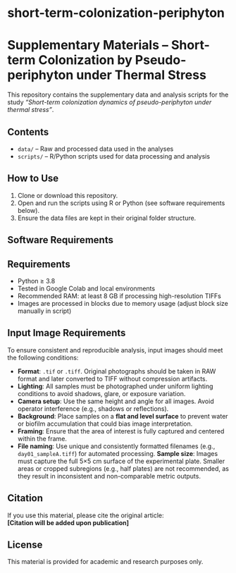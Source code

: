 # short-term-colonization-periphyton
# Supplementary Materials – Short-term Colonization by Pseudo-periphyton under Thermal Stress

This repository contains the supplementary data and analysis scripts for the study *“Short-term colonization dynamics of pseudo-periphyton under thermal stress”*.

## Contents

- `data/` – Raw and processed data used in the analyses
- `scripts/` – R/Python scripts used for data processing and analysis

## How to Use

1. Clone or download this repository.
2. Open and run the scripts using R or Python (see software requirements below).
3. Ensure the data files are kept in their original folder structure.

## Software Requirements

## Requirements

- Python ≥ 3.8
- Tested in Google Colab and local environments
- Recommended RAM: at least 8 GB if processing high-resolution TIFFs
- Images are processed in blocks due to memory usage (adjust block size manually in script)

## Input Image Requirements

To ensure consistent and reproducible analysis, input images should meet the following conditions:

- **Format**: `.tif` or `.tiff`. Original photographs should be taken in RAW format and later converted to TIFF without compression artifacts.
- **Lighting**: All samples must be photographed under uniform lighting conditions to avoid shadows, glare, or exposure variation.
- **Camera setup**: Use the same height and angle for all images. Avoid operator interference (e.g., shadows or reflections).
- **Background**: Place samples on a **flat and level surface** to prevent water or biofilm accumulation that could bias image interpretation.
- **Framing**: Ensure that the area of interest is fully captured and centered within the frame.
- **File naming**: Use unique and consistently formatted filenames (e.g., `day01_sampleA.tiff`) for automated processing.
**Sample size**: Images must capture the full 5×5 cm surface of the experimental plate. Smaller areas or cropped subregions (e.g., half plates) are not recommended, as they result in inconsistent and non-comparable metric outputs.

## Citation

If you use this material, please cite the original article:  
**[Citation will be added upon publication]**

## License

This material is provided for academic and research purposes only.
